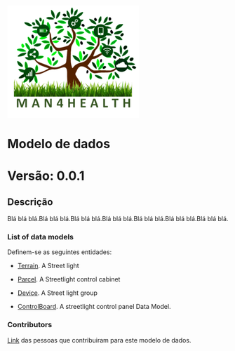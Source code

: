 [![MAN4HEALTH](Assets/man4health_small.png "Logo")](https://man4health.ipb.pt)

# Modelo de dados
# Versão: 0.0.1

## Descrição 
Blá blá blá.Blá blá blá.Blá blá blá.Blá blá blá.Blá blá blá.Blá blá blá.Blá blá blá.

### List of data models

Definem-se as seguintes entidades:
- [Terrain](https://github.com/smart-data-models/dataModel.Streetlighting/blob/master/Streetlight/README.md). A Street light

- [Parcel](https://github.com/smart-data-models/dataModel.Streetlighting/blob/master/StreetlightControlCabinet/README.md). A Streetlight control cabinet

- [Device](https://github.com/smart-data-models/dataModel.Streetlighting/blob/master/StreetlightGroup/README.md). A Street light group

- [ControlBoard](https://github.com/smart-data-models/dataModel.Streetlighting/blob/master/StreetlightFeeder/README.md). A streetlight control panel Data Model.


### Contributors
[Link](https://github.com/jpcoelhoATipbDOTpt/MAN4HEALTH/contributors.yaml) das pessoas que contribuiram para este modelo de dados.

